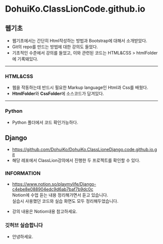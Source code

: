 # DohuiKo.ClassLionCode.github.io

## 웹기초

- 웹기초에서는 간단히 Html작성하는 방법과 Bootstrap에 대해서 소개받았다.
- Git의 repo를 만드는 방법에 대한 강의도 들었다.
- 기초적인 수준에서 강의를 들었고, 이와 관련된 코드는 HTML&CSS > htmlFolder에 기록돼있다.

---

### HTML&CSS

- 웹을 작동하는데 반드시 필요한 Markup language인 Html과 Css를 배웠다.
- **HtmlFolder**와 **CssFolder**에 소스코드가 담겨있다.

---

### Python

- Python 폴더에서 코드 확인가능하다.

## Django

- https://github.com/DohuiKo/DohuiKo.ClassLioneDjango.code.github.io.git
- 해당 레포에서 ClassLion강의에서 진행한 두 프로젝트를 확인할 수 있다.

### INFORMATION

- https://www.notion.so/playmylife/Django-c4ebe8e088904edc9d6ab7baf7b9dc0c
  <br>
  Notion에 수업 듣는 내용 정리해가면서 듣고 있습니다.
  <br>
  실습시 사용했던 코드와 실습 화면도 모두 정리해두었습니다.

- 강의 내용은 Notion내용 참고하세요.

### 깃허브 실습합니다

- 안녕하세요.
